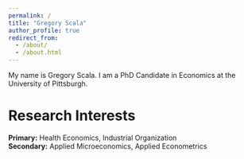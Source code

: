 ```yaml
---
permalink: /
title: "Gregory Scala"
author_profile: true
redirect_from: 
  - /about/
  - /about.html
---
```


My name is Gregory Scala. I am a PhD Candidate in Economics at the University of Pittsburgh.

Research Interests 
=====

**Primary:** Health Economics, Industrial Organization \
**Secondary:** Applied Microeconomics, Applied Econometrics
